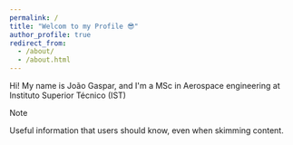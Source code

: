 ```yaml
---
permalink: /
title: "Welcom to my Profile 😎"
author_profile: true
redirect_from: 
  - /about/
  - /about.html
---
```


Hi! My name is João Gaspar, and I'm a MSc in Aerospace engineering at Instituto Superior Técnico (IST)

> [!NOTE]
> Useful information that users should know, even when skimming content.


